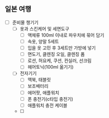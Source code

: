 ## 일본 여행
- [ ] 준비물 챙기기
	- [ ] 옷과 스킨케어 및 세면도구
		- [ ] 액체류 100ml 이내로 파우치에 묶어 담기
		- [ ] 속옷, 양말 5세트
		- [ ] 입을 옷 고민 후 3세트만 가방에 넣기
		- [ ] 면도기, 클렌징 오일, 클렌징 폼
		- [ ] 로션, 허요케, 쿠션, 컨실러, 선크림
		- [ ] 헤어토닉(100ml 옮기기)
	- [ ] 전자기기
		- [ ] 맥북, 태블릿
		- [ ] 보조배터리
		- [ ] 에어팟, 애플워치
		- [ ] 폰 충전기(c타입 충전기)
		- [ ] 애플워치 충전 케이블
	- [ ] 